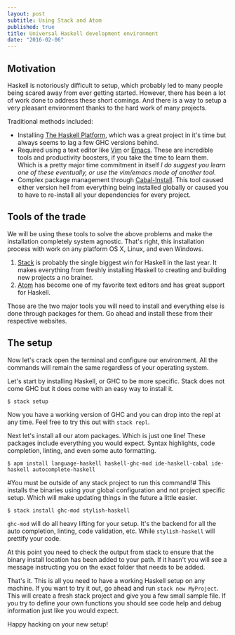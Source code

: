 ```yaml
---
layout: post
subtitle: Using Stack and Atom
published: true
title: Universal Haskell development environment
date: "2016-02-06"
---
```





## Motivation
Haskell is notoriously difficult to setup, which probably led to many people being scared away from ever getting started. However, there has been a lot of work done to address these short comings. And there is a way to setup a very pleasant environment thanks to the hard work of many projects.

Traditional methods included:

* Installing [The Haskell Platform](https://www.haskell.org/platform/), which was a great project in it's time but always seems to lag a few GHC versions behind.
* Required using a text editor like [Vim](http://www.vim.org/) or [Emacs](https://www.gnu.org/software/emacs/). These are incredible tools and productivity boosters, if you take the time to learn them. Which is a pretty major time commitment in itself *I do suggest you learn one of these eventually, or use the vim/emacs mode of another tool.*
* Complex package management through [Cabal-Install](https://wiki.haskell.org/Cabal-Install). This tool caused either version hell from everything being installed globally or caused you to have to re-install all your dependencies for every project.

## Tools of the trade
We will be using these tools to solve the above problems and make the installation completely system agnostic. That's right, this installation process with work on any platform OS X, Linux, and even Windows.

1. [Stack](http://docs.haskellstack.org/) is probably the single biggest win for Haskell in the last year. It makes everything from freshly installing Haskell to creating and building new projects a no brainer.
2. [Atom](https://atom.io/) has become one of my favorite text editors and has great support for Haskell.

Those are the two major tools you will need to install and everything else is done through packages for them. Go ahead and install these from their respective websites.

## The setup
Now let's crack open the terminal and configure our environment. All the commands will remain the same regardless of your operating system. 

Let's start by installing Haskell, or GHC to be more specific. Stack does not come GHC but it does come with an easy way to install it.

```
$ stack setup
```
Now you have a working version of GHC and you can drop into the repl at any time. Feel free to try this out with `stack repl`. 

Next let's install all our atom packages. Which is just one line! These packages include everything you would expect. Syntax highlights, code completion, linting, and even some auto formatting.

```
$ apm install language-haskell haskell-ghc-mod ide-haskell-cabal ide-haskell autocomplete-haskell
```

#You must be outside of any stack project to run this command!#
This installs the binaries using your global configuration and not project specific setup. Which will make updating things in the future a little easier.

```
$ stack install ghc-mod stylish-haskell
```

`ghc-mod` will do all heavy lifting for your setup. It's the backend for all the auto completion, linting, code validation, etc. While `stylish-haskell` will prettify your code. 

At this point you need to check the output from stack to ensure that the binary install location has been added to your path. If it hasn't you will see a message instructing you on the exact folder that needs to be added.

That's it. This is all you need to have a working Haskell setup on any machine. If you want to try it out, go ahead and run `stack new MyProject`. This will create a fresh stack project and give you a few small sample file. If you try to define your own functions you should see code help and debug information just like you would expect.


Happy hacking on your new setup!
